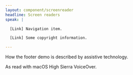 ```yaml
---
layout: component/screenreader
headline: Screen readers
speak: |

  [Link] Navigation item.

  [Link] Some copyright information.

---
```



How the footer demo is described by assistive technology.

As read with macOS High Sierra VoiceOver.
